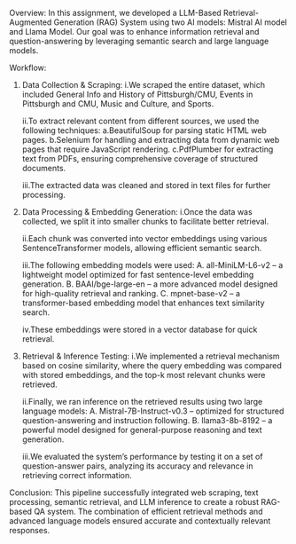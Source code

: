 Overview:
In this assignment, we developed a LLM-Based Retrieval-Augmented Generation (RAG) System using two AI models: Mistral AI model and Llama Model. Our goal was to enhance information retrieval and question-answering by leveraging semantic search and large language models.

Workflow:
  1. Data Collection & Scraping:
     i.We scraped the entire dataset, which included General Info and History of Pittsburgh/CMU, Events in Pittsburgh and CMU, Music and Culture, and Sports.
     
     ii.To extract relevant content from different sources, we used the following techniques:
          a.BeautifulSoup for parsing static HTML web pages.
          b.Selenium for handling and extracting data from dynamic web pages that require JavaScript rendering.
          c.PdfPlumber for extracting text from PDFs, ensuring comprehensive coverage of structured documents.
     
     iii.The extracted data was cleaned and stored in text files for further processing.
     
  2. Data Processing & Embedding Generation:
     i.Once the data was collected, we split it into smaller chunks to facilitate better retrieval.
     
     ii.Each chunk was converted into vector embeddings using various SentenceTransformer models, allowing efficient semantic search.
     
     iii.The following embedding models were used:
          A. all-MiniLM-L6-v2 – a lightweight model optimized for fast sentence-level embedding generation.
          B. BAAI/bge-large-en – a more advanced model designed for high-quality retrieval and ranking.
          C. mpnet-base-v2 – a transformer-based embedding model that enhances text similarity search.
     
     iv.These embeddings were stored in a vector database for quick retrieval.
     
   3. Retrieval & Inference Testing:
      i.We implemented a retrieval mechanism based on cosine similarity, where the query embedding was compared with stored embeddings, and the top-k most relevant chunks were retrieved.
      
      ii.Finally, we ran inference on the retrieved results using two large language models:
         A. Mistral-7B-Instruct-v0.3 – optimized for structured question-answering and instruction following.
         B. llama3-8b-8192 – a powerful model designed for general-purpose reasoning and text generation.
      
      iii.We evaluated the system’s performance by testing it on a set of question-answer pairs, analyzing its accuracy and relevance in retrieving correct information.
      
Conclusion:
This pipeline successfully integrated web scraping, text processing, semantic retrieval, and LLM inference to create a robust RAG-based QA system. The combination of efficient retrieval methods and advanced language models ensured accurate and contextually relevant responses.
